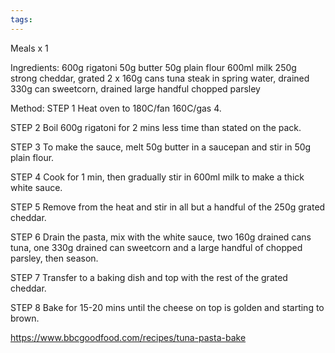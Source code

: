 ```yaml
---
tags:
---
```


Meals x 1

Ingredients:
600g rigatoni
50g butter
50g plain flour
600ml milk
250g strong cheddar, grated
2 x 160g cans tuna steak in spring water, drained
330g can sweetcorn, drained
large handful chopped parsley

Method:
STEP 1
Heat oven to 180C/fan 160C/gas 4.

STEP 2
Boil 600g rigatoni for 2 mins less time than stated on the pack.

STEP 3
To make the sauce, melt 50g butter in a saucepan and stir in 50g plain flour.

STEP 4
Cook for 1 min, then gradually stir in 600ml milk to make a thick white sauce.

STEP 5
Remove from the heat and stir in all but a handful of the 250g grated cheddar.

STEP 6
Drain the pasta, mix with the white sauce, two 160g drained cans tuna, one 330g drained can sweetcorn and a large handful of chopped parsley, then season.

STEP 7
Transfer to a baking dish and top with the rest of the grated cheddar.

STEP 8
Bake for 15-20 mins until the cheese on top is golden and starting to brown.

https://www.bbcgoodfood.com/recipes/tuna-pasta-bake
